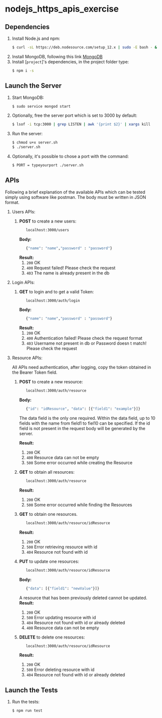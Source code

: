 # nodejs_https_apis_exercise
## Dependencies
1. Install Node.js and npm:
    ```bash
    $ curl -sL https://deb.nodesource.com/setup_12.x | sudo -E bash - && sudo apt install -y nodejs
    ```
2. Install MongoDB, following this link [MongoDB](https://docs.mongodb.com/manual/tutorial/install-mongodb-on-ubuntu/#install-mongodb-community-edition-using-deb-packages)    
3. Install [`project`]'s dependencies, in the project folder type:
    ```bash
    $ npm i -s
    ```

## Launch the Server 
1. Start MongoDB:
    ```bash
    $ sudo service mongod start    
    ```
2. Optionally, free the  server port which is set to 3000 by default:
    ```bash
    $ lsof -i tcp:3000 | grep LISTEN | awk '{print $2}' | xargs kill
    ```
3. Run the server:
    ```bash
    $ chmod u+x server.sh
    $ ./server.sh
    ```
4. Optionally, it's possible to chose a port with the command:
    ```bash
    $ PORT = typeyourport ./server.sh
    ```
   
## APIs
Following a brief explanation of the available APIs which can be tested simply using software like postman. The body must be written in JSON format.
1. Users APIs:
    1.  **POST** to create a new users: 
        ```bash
           localhost:3000/users 
        ```
        **Body:**
        ```bash
           {"name": "name","password" : "password"} 
        ```
        **Result:**
        1. `200` OK
        2. `400` Request failed! Please check the request
        3. `403` The name is already present in the db
2. Login APIs:
    1.  **GET** to login and to get a valid Token:
        ```bash
           localhost:3000/auth/login 
        ```
        **Body:**
        ```bash
           {"name": "name","password" : "password"} 
        ```
        **Result:**
        1. `200` OK
        2. `400` Authentication failed! Please check the request format
        3. `403` Username not present in db or Password doesn t match! Please check the request
3. Resource APIs:

    All APIs need authentication, after logging, copy the token obtained in the Bearer Token field.
    1.  **POST** to create a new resource: 
        ```bash
           localhost:3000/auth/resource 
        ```
        **Body:**
        ```bash
           {"id": "idResource", "data": [{"field1": "example"}]}
        ```
        The data field is the only one required. Within the data field, up to 10 fields with the name from field1 to fiel10 can be specified. If the id field is not present in the request body will be generated by the server.
        
        **Result:**
        1. `200` OK
        2. `400` Resource data  can not be empty
        3. `500` Some error occurred while creating the Resource
    2.  **GET** to obtain all resources: 
        ```bash
           localhost:3000/auth/resource 
        ```
        **Result:**
        1. `200` OK
        2. `500` Some error occurred while finding the Resources
    3.  **GET** to obtain one resources. 
        ```bash
           localhost:3000/auth/resource/idResource
        ```
        **Result:**
        1. `200` OK
        2. `500` Error retrieving resource with id 
        3. `404` Resource not found with id 
    4.  **PUT** to update one resources: 
        ```bash
           localhost:3000/auth/resource/idResource
        ```
        **Body:**
        ```bash
           {"data": [{"field1": "newValue"}]}
        ```
        A resource that has been previously deleted cannot be updated.
        **Result:**
        1. `200` OK
        2. `500` Error updating resource with id 
        3. `404` Resource not found with id or already deleted
        4. `400` Resource data can not be empty
    5.  **DELETE** to delete one resources: 
        ```bash
           localhost:3000/auth/resource/idResource
        ```
        **Result:**
        1. `200` OK
        2. `500` Error deleting resource with id 
        3. `404` Resource not found with id or already deleted
  
## Launch the Tests 
1. Run the tests:
    ```bash
    $ npm run test
    ```



